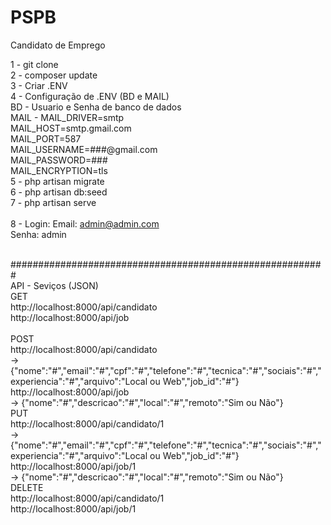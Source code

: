 # PSPB
Candidato de Emprego

1 - git clone <br>
2 - composer update <br>
3 - Criar .ENV <br>
4 - Configuração de .ENV (BD e MAIL) <br>
    BD - Usuario e Senha de banco de dados <br>
    MAIL -  MAIL_DRIVER=smtp <br>
            MAIL_HOST=smtp.gmail.com <br>
            MAIL_PORT=587 <br>
            MAIL_USERNAME=###@gmail.com <br>
            MAIL_PASSWORD=### <br>
            MAIL_ENCRYPTION=tls <br>
5 - php artisan migrate <br>
6 - php artisan db:seed <br>
7 - php artisan serve <br><br>
8 - Login:
    Email: admin@admin.com <br>
    Senha: admin <br><br>
    
#########################################################
<br>
API - Seviços (JSON)
<br>
GET<br>
http://localhost:8000/api/candidato <br>
http://localhost:8000/api/job <br>
<br>
POST<br>
http://localhost:8000/api/candidato <br>
-> {"nome":"#","email":"#","cpf":"#","telefone":"#","tecnica":"#","sociais":"#","experiencia":"#","arquivo":"Local ou Web","job_id":"#"}<br>
http://localhost:8000/api/job <br>
-> {"nome":"#","descricao":"#","local":"#","remoto":"Sim ou Não"}
<br>
PUT<br>
http://localhost:8000/api/candidato/1<br>
-> {"nome":"#","email":"#","cpf":"#","telefone":"#","tecnica":"#","sociais":"#","experiencia":"#","arquivo":"Local ou Web","job_id":"#"}<br>
http://localhost:8000/api/job/1<br>
-> {"nome":"#","descricao":"#","local":"#","remoto":"Sim ou Não"}
<br>
DELETE<br>
http://localhost:8000/api/candidato/1<br>
http://localhost:8000/api/job/1<br>
